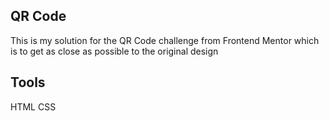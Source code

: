 ## QR Code
This is my solution for the QR Code challenge from Frontend Mentor which is to get as close as possible to the original design

## Tools
HTML CSS